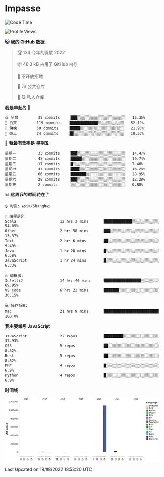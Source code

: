 # Impasse

<!--START_SECTION:waka-->
![Code Time](http://img.shields.io/badge/Code%20Time-1%2C490%20hrs%2055%20mins-blue)

![Profile Views](http://img.shields.io/badge/%E4%B8%AA%E4%BA%BA%E5%B0%81%E9%9D%A2%E8%A7%82%E7%9C%8B%E6%AC%A1%E6%95%B0-0-blue)

**🐱 我的 GitHub 数据** 

> 🏆 134 今年的贡献 2022
 > 
> 📦 48.3 kB 占用了 GitHub 内存 
 > 
> 🚫 不开放招聘
 > 
> 📜 76 公共仓库 
 > 
> 🔑 12 私人仓库  
 > 
**我是早起的 🐤** 

```text
🌞 早晨         35 commits     ███░░░░░░░░░░░░░░░░░░░░░░   15.35% 
🌆 白天         119 commits    █████████████░░░░░░░░░░░░   52.19% 
🌃 傍晚         50 commits     █████░░░░░░░░░░░░░░░░░░░░   21.93% 
🌙 晚上         24 commits     ██░░░░░░░░░░░░░░░░░░░░░░░   10.53%

```
📅 **我最有效率是 星期五** 

```text
星期一          33 commits     ███░░░░░░░░░░░░░░░░░░░░░░   14.47% 
星期二          45 commits     █████░░░░░░░░░░░░░░░░░░░░   19.74% 
星期三          17 commits     █░░░░░░░░░░░░░░░░░░░░░░░░   7.46% 
星期四          37 commits     ████░░░░░░░░░░░░░░░░░░░░░   16.23% 
星期五          66 commits     ███████░░░░░░░░░░░░░░░░░░   28.95% 
星期六          28 commits     ███░░░░░░░░░░░░░░░░░░░░░░   12.28% 
星期天          2 commits      ░░░░░░░░░░░░░░░░░░░░░░░░░   0.88%

```


📊 **这周我的时间花在了** 

```text
⌚︎ 时区: Asia/Shanghai

💬 编程语言: 
Scala                    12 hrs 3 mins       █████████████░░░░░░░░░░░░   54.09% 
Other                    2 hrs 58 mins       ███░░░░░░░░░░░░░░░░░░░░░░   13.37% 
Text                     2 hrs 6 mins        ██░░░░░░░░░░░░░░░░░░░░░░░   9.49% 
Java                     1 hr 28 mins        █░░░░░░░░░░░░░░░░░░░░░░░░   6.58% 
JavaScript               1 hr 24 mins        █░░░░░░░░░░░░░░░░░░░░░░░░   6.33%

🔥 编辑器: 
IntelliJ                 14 hrs 46 mins      █████████████████░░░░░░░░   69.85% 
VS Code                  6 hrs 22 mins       ███████░░░░░░░░░░░░░░░░░░   30.15%

💻 操作系统: 
Mac                      21 hrs 9 mins       █████████████████████████   100.0%

```

**我主要编写 JavaScript** 

```text
JavaScript               22 repos            █████████░░░░░░░░░░░░░░░░   37.93% 
CSS                      5 repos             ██░░░░░░░░░░░░░░░░░░░░░░░   8.62% 
Rust                     5 repos             ██░░░░░░░░░░░░░░░░░░░░░░░   8.62% 
PHP                      4 repos             █░░░░░░░░░░░░░░░░░░░░░░░░   6.9% 
Python                   4 repos             █░░░░░░░░░░░░░░░░░░░░░░░░   6.9%

```


**时间线**

![Chart not found](https://raw.githubusercontent.com/impasse/impasse/master/charts/bar_graph.png) 


 Last Updated on 18/08/2022 18:53:20 UTC
<!--END_SECTION:waka-->
